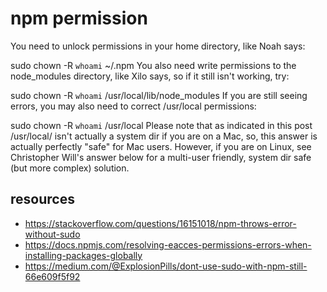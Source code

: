 # npm permission



You need to unlock permissions in your home directory, like Noah says:

sudo chown -R `whoami` ~/.npm
You also need write permissions to the node_modules directory, like Xilo says, so if it still isn't working, try:

sudo chown -R `whoami` /usr/local/lib/node_modules
If you are still seeing errors, you may also need to correct /usr/local permissions:

sudo chown -R `whoami` /usr/local
Please note that as indicated in this post /usr/local/ isn't actually a system dir if you are on a Mac, so, this answer is actually perfectly "safe" for Mac users. However, if you are on Linux, see Christopher Will's answer below for a multi-user friendly, system dir safe (but more complex) solution.


## resources
- https://stackoverflow.com/questions/16151018/npm-throws-error-without-sudo
- https://docs.npmjs.com/resolving-eacces-permissions-errors-when-installing-packages-globally
- https://medium.com/@ExplosionPills/dont-use-sudo-with-npm-still-66e609f5f92
